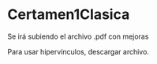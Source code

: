 # Certamen1Clasica

Se irá subiendo el archivo .pdf con mejoras

Para usar hipervínculos, descargar archivo.
